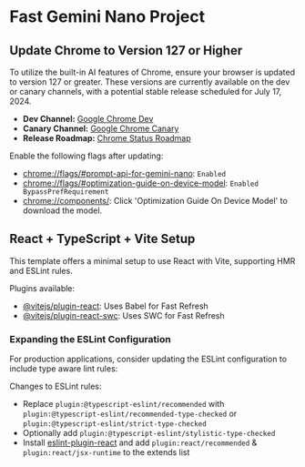 # Fast Gemini Nano Project

## Update Chrome to Version 127 or Higher

To utilize the built-in AI features of Chrome, ensure your browser is updated to version 127 or greater. These versions are currently available on the dev or canary channels, with a potential stable release scheduled for July 17, 2024.

- **Dev Channel:** [Google Chrome Dev](https://www.google.com/chrome/dev/?extra=devchannel)
- **Canary Channel:** [Google Chrome Canary](https://www.google.com/chrome/canary/)
- **Release Roadmap:** [Chrome Status Roadmap](https://chromestatus.com/roadmap)

Enable the following flags after updating:
- [chrome://flags/#prompt-api-for-gemini-nano](chrome://flags/#prompt-api-for-gemini-nano): `Enabled`
- [chrome://flags/#optimization-guide-on-device-model](chrome://flags/#optimization-guide-on-device-model): `Enabled BypassPrefRequirement`
- [chrome://components/](chrome://components/): Click 'Optimization Guide On Device Model' to download the model.

## React + TypeScript + Vite Setup

This template offers a minimal setup to use React with Vite, supporting HMR and ESLint rules.

Plugins available:
- [@vitejs/plugin-react](https://github.com/vitejs/vite-plugin-react/blob/main/packages/plugin-react/README.md): Uses Babel for Fast Refresh
- [@vitejs/plugin-react-swc](https://github.com/vitejs/vite-plugin-react-swc): Uses SWC for Fast Refresh

### Expanding the ESLint Configuration

For production applications, consider updating the ESLint configuration to include type aware lint rules:


<p>Changes to ESLint rules:</p>
    <ul>
        <li>Replace <code>plugin:@typescript-eslint/recommended</code> with <code>plugin:@typescript-eslint/recommended-type-checked</code> or <code>plugin:@typescript-eslint/strict-type-checked</code></li>
        <li>Optionally add <code>plugin:@typescript-eslint/stylistic-type-checked</code></li>
        <li>Install <a href="https://github.com/jsx-eslint/eslint-plugin-react">eslint-plugin-react</a> and add <code>plugin:react/recommended</code> & <code>plugin:react/jsx-runtime</code> to the extends list</li>
    </ul>
